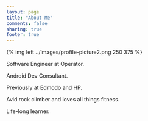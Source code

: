 ```yaml
---
layout: page
title: "About Me"
comments: false
sharing: true
footer: true
---
```


{% img left ../images/profile-picture2.png 250 375 %}

Software Engineer at Operator.

Android Dev Consultant.

Previously at Edmodo and HP.

Avid rock climber and loves all things fitness.

Life-long learner.
